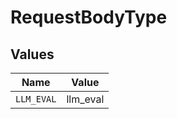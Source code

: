 # RequestBodyType


## Values

| Name       | Value      |
| ---------- | ---------- |
| `LLM_EVAL` | llm_eval   |